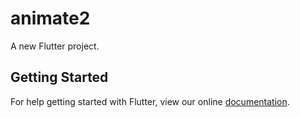# animate2

A new Flutter project.

## Getting Started

For help getting started with Flutter, view our online
[documentation](https://flutter.io/).
